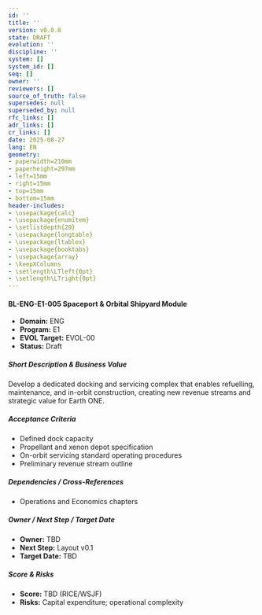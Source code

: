 ```yaml
---
id: ''
title: ''
version: v0.0.0
state: DRAFT
evolution: ''
discipline: ''
system: []
system_id: []
seq: []
owner: ''
reviewers: []
source_of_truth: false
supersedes: null
superseded_by: null
rfc_links: []
adr_links: []
cr_links: []
date: 2025-08-27
lang: EN
geometry:
- paperwidth=210mm
- paperheight=297mm
- left=15mm
- right=15mm
- top=15mm
- bottom=15mm
header-includes:
- \usepackage{calc}
- \usepackage{enumitem}
- \setlistdepth{20}
- \usepackage{longtable}
- \usepackage{ltablex}
- \usepackage{booktabs}
- \usepackage{array}
- \keepXColumns
- \setlength\LTleft{0pt}
- \setlength\LTright{0pt}
---
```



#### BL-ENG-E1-005 Spaceport & Orbital Shipyard Module

- **Domain:** ENG
- **Program:** E1
- **EVOL Target:** EVOL-00
- **Status:** Draft

##### Short Description & Business Value
Develop a dedicated docking and servicing complex that enables refuelling, maintenance, and in-orbit construction, creating new revenue streams and strategic value for Earth ONE.

##### Acceptance Criteria
- Defined dock capacity
- Propellant and xenon depot specification
- On-orbit servicing standard operating procedures
- Preliminary revenue stream outline

##### Dependencies / Cross-References
- Operations and Economics chapters

##### Owner / Next Step / Target Date
- **Owner:** TBD
- **Next Step:** Layout v0.1
- **Target Date:** TBD

##### Score & Risks
- **Score:** TBD (RICE/WSJF)
- **Risks:** Capital expenditure; operational complexity